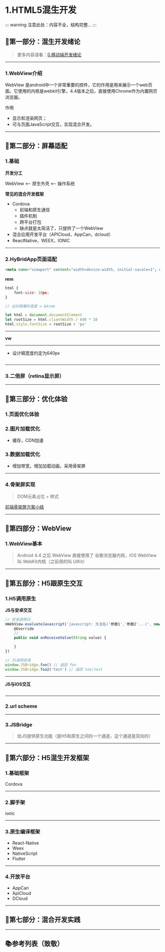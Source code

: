# 1.HTML5混生开发

::: warning
注意此处：内容不全，结构完整...
:::

## 🍖第一部分：混生开发绪论

> 更多内容请看：[0.移动端开发绪论](https://zhukunpenglinyutong.github.io/2.note/6.%E7%A7%BB%E5%8A%A8%E7%AB%AF/0.移动端开发绪论.html)

---

### 1.WebView介绍

WebView 是android中一个非常重要的控件，它的作用是用来展示一个web页面。它使用的内核是webkit引擎，4.4版本之后，直接使用Chrome作为内置网页浏览器。

作用
- 显示和渲染网页；
- 可与页面JavaScript交互，实现混合开发。



---

## 🍳第二部分：屏幕适配

### 1.基础

**开发分工**

WebView <-- 原生外壳 <-- 操作系统

**常见的混合开发框架**

- Cordova
    - 前端和原生通信
    - 插件机制
    - 跨平台打包
    - 缺点就是太简洁了，只提供了一个WebView
- 混合应用开发平台（APICloud，AppCan，dcloud）
- ReactNative，WEEX，IONIC

---

### 2.HyBridApp页面适配

```html
<meta name="viewport" content="width=device-width, initial-sacale=1", user-scalable=no, minimum-scale=1.0, maximum-scale=1.0">
```

**rem**

```js
html {
    font-size: 10px;
}

// 此时屏幕的宽度 = 64rem

let html = document.documentElement
let rootSize = html.clientWidth / 640 * 10
html.style.fontSize = rootSize + 'px'
```

---

**vw**

---

- 设计稿宽度约定为640px

```js

```

---

### 3.二倍屏（retina显示屏）


---

## 🍔第三部分：优化体验

### 1.页面优化体验

### 2.图片加载优化

- 缓存，CDN加速

### 3.数据加载优化

- 增加带宽，增加加载动画，采用骨架屏

---

### 4.骨架屏实现

> DOM元素占位 + 样式

[前端骨架屏方案小结](https://juejin.im/post/5bc5396ee51d456f490984eb)

---

## 🌭第四部分：WebView

### 1.WebView基本

> Android 4.4 之后 WebView 直接使用了 谷歌浏览器内核，IOS WebView 叫 WebKit内核（之前用的叫 UIKit）

---

## 🍟第五部分：H5跟原生交互

### 1.H5调用原生

**JS与安卓交互**

```js
// 安卓调用JS
mWebView.evaluateJavascript('javascript: 方法名('参数1','参数2'...)', new ValueCallback() {
    @Override
    // 
    public void onReceiveValue(String value) {

    }
})

// JS调用安卓
window.JSBridge.foo() // 返回 foo
window.JSBridge.foo2('test') // 返回 too:test
```

---

**JS与IOS交互**

```js
```

---

### 2.url scheme

---

### 3.JSBridge


> 给JS提供原生功能（是H5和原生之间的一个通道，这个通道是双向的）


---

## 🌮第六部分：H5混生开发框架

### 1.基础框架

Cordova

---

### 2.脚手架

ionic

---

### 3.原生编译框架

- React-Native
- Weex
- NativeScript
- Flutter

---

### 4.开放平台

- AppCan
- ApiCloud
- DCloud


---

## 🍜第七部分：混合开发实践



---

## 📚参考列表（致敬）
